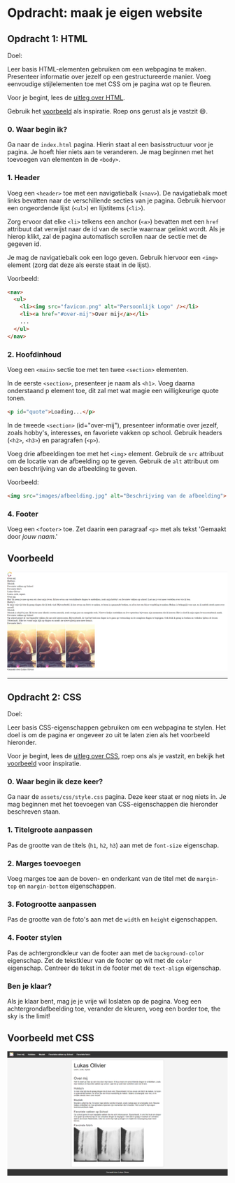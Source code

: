 # Opdracht: maak je eigen website

## Opdracht 1: HTML

Doel:

Leer basis HTML-elementen gebruiken om een webpagina te maken.
Presenteer informatie over jezelf op een gestructureerde manier.
Voeg eenvoudige stijlelementen toe met CSS om je pagina wat op te fleuren.

Voor je begint, lees de [uitleg over HTML](Uitleg.md).

Gebruik het [voorbeeld](#voorbeeld) als inspiratie. Roep ons gerust als je vastzit 😄.

### 0. Waar begin ik?

Ga naar de `index.html` pagina. Hierin staat al een basisstructuur voor je pagina. Je hoeft hier niets aan te veranderen. Je mag beginnen met het toevoegen van elementen in de `<body>`.

### 1. Header

Voeg een `<header>` toe met een navigatiebalk (`<nav>`). De navigatiebalk moet links bevatten naar de verschillende secties van je pagina. Gebruik hiervoor een ongeordende lijst (`<ul>`) en lijstitems (`<li>`).

Zorg ervoor dat elke `<li>` telkens een anchor (`<a>`)  bevatten met een `href` attribuut dat verwijst naar de id van de sectie waarnaar gelinkt wordt. Als je hierop klikt, zal de pagina automatisch scrollen naar de sectie met de gegeven id.

Je mag de navigatiebalk ook een logo geven. Gebruik hiervoor een `<img>` element (zorg dat deze als eerste staat in de lijst).

Voorbeeld:

```html
<nav>
  <ul>
    <li><img src="favicon.png" alt="Persoonlijk Logo" /></li>
    <li><a href="#over-mij">Over mij</a></li>
    ...
  </ul>
</nav>
```

### 2. Hoofdinhoud

Voeg een `<main>` sectie toe met ten twee `<section>` elementen.

In de eerste `<section>`, presenteer je naam als `<h1>`. Voeg daarna onderstaand p element toe, dit zal met wat magie een willigkeurige quote tonen.

```html
<p id="quote">Loading...</p>
```

In de tweede `<section>` (id="over-mij"), presenteer informatie over jezelf, zoals hobby's, interesses, en favoriete vakken op school. Gebruik headers (`<h2>`, `<h3>`) en paragrafen (`<p>`).

Voeg drie afbeeldingen toe met het `<img>` element. Gebruik de `src` attribuut om de locatie van de afbeelding op te geven. Gebruik de `alt` attribuut om een beschrijving van de afbeelding te geven.

Voorbeeld:

```html
<img src="images/afbeelding.jpg" alt="Beschrijving van de afbeelding">
```

### 4. Footer

Voeg een `<footer>` toe. Zet daarin een paragraaf `<p>` met als tekst 'Gemaakt door *jouw naam*.'

## Voorbeeld

![Alt text](voorbeeld-html.png)

---

## Opdracht 2: CSS

Doel:

Leer basis CSS-eigenschappen gebruiken om een webpagina te stylen. Het doel is om de pagina er ongeveer zo uit te laten zien als het voorbeeld hieronder.

Voor je begint, lees de [uitleg over CSS](Uitleg.md), roep ons als je vastzit, en bekijk het [voorbeeld](#voorbeeld-met-css) voor inspiratie.

### 0. Waar begin ik deze keer?

Ga naar de `assets/css/style.css` pagina. Deze keer staat er nog niets in. Je mag beginnen met het toevoegen van CSS-eigenschappen die hieronder beschreven staan.

### 1. Titelgroote aanpassen

Pas de grootte van de titels (`h1`, `h2`, `h3`) aan met de `font-size` eigenschap.

### 2. Marges toevoegen

Voeg marges toe aan de boven- en onderkant van de titel met de `margin-top` en `margin-bottom` eigenschappen.

### 3. Fotogrootte aanpassen

Pas de grootte van de foto's aan met de `width` en `height` eigenschappen.

### 4. Footer stylen

Pas de achtergrondkleur van de footer aan met de `background-color` eigenschap.
Zet de tekstkleur van de footer op wit met de `color` eigenschap.
Centreer de tekst in de footer met de `text-align` eigenschap.

### Ben je klaar?

Als je klaar bent, mag je je vrije wil loslaten op de pagina. Voeg een achtergrondafbeelding toe, verander de kleuren, voeg een border toe, the sky is the limit!

## Voorbeeld met CSS

![Alt text](voorbeeld-css.png)
